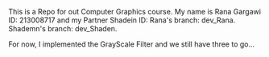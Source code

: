 This is a Repo for out Computer Graphics course.
My name is Rana Gargawi ID: 213008717
and my Partner Shadein ID:
Rana's branch: dev_Rana.
Shademn's branch: dev_Shaden.

For now, I implemented the GrayScale Filter and we still have three to go...
